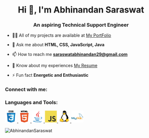 <h1 align="center">Hi 👋, I'm Abhinandan Saraswat</h1>
<h3 align="center">An aspiring Technical Support Engineer</h3>

- 👨‍💻 All of my projects are available at [My PortFolio](https://abhinandansaraswat.github.io/)

- 💬 Ask me about **HTML, CSS, JavaScript, Java**

- 📫 How to reach me **saraswatabhinandan29@gmail.com**

- 📄 Know about my experiences [My Resume](https://drive.google.com/file/d/11L9GdcvK5WduezzawSoPz9ZpHoNZSyVr/view?usp=share_link)

- ⚡ Fun fact **Energetic and Enthusiastic**

<h3 align="left">Connect with me:</h3>
<p align="left">
</p>

<h3 align="left">Languages and Tools:</h3>
<p align="left"> <a href="https://www.w3schools.com/css/" target="_blank" rel="noreferrer"> <img src="https://raw.githubusercontent.com/devicons/devicon/master/icons/css3/css3-original-wordmark.svg" alt="css3" width="40" height="40"/> </a> <a href="https://www.w3.org/html/" target="_blank" rel="noreferrer"> <img src="https://raw.githubusercontent.com/devicons/devicon/master/icons/html5/html5-original-wordmark.svg" alt="html5" width="40" height="40"/> </a> <a href="https://www.java.com" target="_blank" rel="noreferrer"> <img src="https://raw.githubusercontent.com/devicons/devicon/master/icons/java/java-original.svg" alt="java" width="40" height="40"/> </a> <a href="https://developer.mozilla.org/en-US/docs/Web/JavaScript" target="_blank" rel="noreferrer"> <img src="https://raw.githubusercontent.com/devicons/devicon/master/icons/javascript/javascript-original.svg" alt="javascript" width="40" height="40"/> </a> <a href="https://www.linux.org/" target="_blank" rel="noreferrer"> <img src="https://raw.githubusercontent.com/devicons/devicon/master/icons/linux/linux-original.svg" alt="linux" width="40" height="40"/> </a> <a href="https://www.mysql.com/" target="_blank" rel="noreferrer"> <img src="https://raw.githubusercontent.com/devicons/devicon/master/icons/mysql/mysql-original-wordmark.svg" alt="mysql" width="40" height="40"/> </a> </p>

<p><img align="center" src="https://github-readme-stats.vercel.app/api/top-langs?username=AbhinandanSaraswat&show_icons=true&locale=en&layout=compact" alt="AbhinandanSaraswat" /></p>

